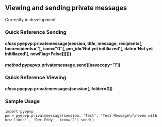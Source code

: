Viewing and sending private messages
---
Currently in development

### Quick Reference Sending
#### *class* **pyepvp.privatemessage**(session, title, message, recipients[, bccrecipients=''[, icon="0"[, pm_id='Not yet initiliazed'[, date='Not yet initiliazed'[, newFlag=False]]]]])
#### *method* **pypepvp.privatemessage.send**([savecopy='1'])
### Quick Reference Viewing
#### *class* **pyepvp.privatemessages**(session[, folder=0])

### Sample Usage

    import pyepvp
    pm = pyepvp.privatemessage(session, 'Test', 'Test Message\r\neven with new lines!', 'Der-Eddy', icon='2').send()
